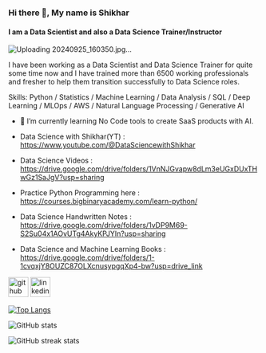 ### Hi there 👋, My name is Shikhar
#### I am a Data Scientist and also a Data Science Trainer/Instructor

![Uploading 20240925_160350.jpg…]()


I have been working as a Data Scientist and Data Science Trainer for quite some time now and I have trained more than 6500 working professionals and fresher to help them transition successfully to Data Science roles.

Skills: Python / Statistics / Machine Learning / Data Analysis / SQL / Deep Learning / MLOps / AWS / Natural Language Processing / Generative AI

- 🌱 I’m currently learning No Code tools to create SaaS products with AI.

- Data Science with Shikhar(YT) : https://www.youtube.com/@DataSciencewithShikhar
- Data Science Videos : https://drive.google.com/drive/folders/1VnNJGvapw8dLm3eUGxDUxTHwGz1SaJgV?usp=sharing
- Practice Python Programming here : https://courses.bigbinaryacademy.com/learn-python/
- Data Science Handwritten Notes : https://drive.google.com/drive/folders/1vDP9M69-S2Su04x1AOvUTg4AkyKPJYIn?usp=sharing
- Data Science and Machine Learning Books : https://drive.google.com/drive/folders/1-1cvqxjY8OUZC87OLXcnusypgqXp4-bw?usp=drive_link


[<img src='https://cdn.jsdelivr.net/npm/simple-icons@3.0.1/icons/github.svg' alt='github' height='40'>](https://github.com/shikharkumar13)  [<img src='https://cdn.jsdelivr.net/npm/simple-icons@3.0.1/icons/linkedin.svg' alt='linkedin' height='40'>](https://www.linkedin.com/in/kumar-shikhar-ai/)  

[![Top Langs](https://github-readme-stats.vercel.app/api/top-langs/?username=shikharkumar13)](https://github.com/anuraghazra/github-readme-stats)

![GitHub stats](https://github-readme-stats.vercel.app/api?username=shikharkumar13&show_icons=true)  

![GitHub streak stats](https://streak-stats.demolab.com/?user=shikharkumar13)  
